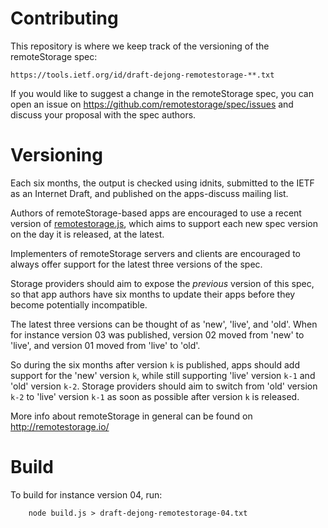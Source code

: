 # Contributing

This repository is where we keep track of the versioning of the remoteStorage spec:

    https://tools.ietf.org/id/draft-dejong-remotestorage-**.txt

If you would like to suggest a change in the remoteStorage spec, you can open an issue
on https://github.com/remotestorage/spec/issues and discuss your proposal with the spec
authors.

# Versioning

Each six months, the output is checked using idnits, submitted to the IETF
as an Internet Draft, and published on the apps-discuss mailing list.

Authors of remoteStorage-based apps are encouraged to use a recent version of
[remotestorage.js](https://github.com/remotestorage/remotestorage.js), which aims to
support each new spec version on the day it is released, at the latest.

Implementers of remoteStorage servers and clients are encouraged to always offer support
for the latest three versions of the spec.

Storage providers should aim to expose the *previous* version of this spec, so that app
authors have six months to update their apps before they become potentially incompatible.

The latest three versions can be thought of as 'new', 'live', and 'old'. When for instance
version 03 was published, version 02 moved from 'new' to 'live', and version 01 moved from
'live' to 'old'.

So during the six months after version `k` is published, apps should add support for the 'new'
version `k`, while still supporting 'live' version `k-1` and 'old' version `k-2`.
Storage providers should aim to switch from 'old' version `k-2` to 'live' version `k-1` as soon
as possible after version `k` is released.

More info about remoteStorage in general can be found on http://remotestorage.io/


# Build

To build for instance version 04, run:

````
    node build.js > draft-dejong-remotestorage-04.txt
````

